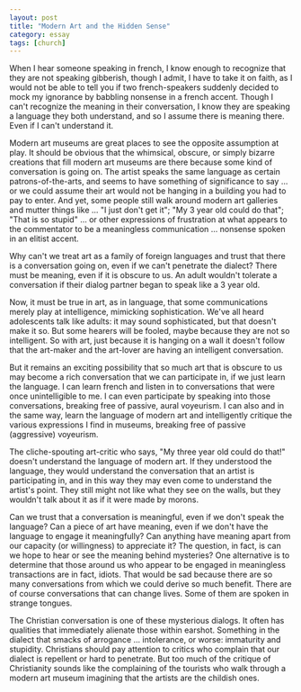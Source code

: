 ```yaml
---
layout: post
title: "Modern Art and the Hidden Sense"
category: essay
tags: [church]
---
```


When I hear someone speaking in french, I know enough to recognize that they are not speaking gibberish, though I admit, I have to take it on faith, as I would not be able to tell you if two french-speakers suddenly decided to mock my ignorance by babbling nonsense in a french accent. Though I can't recognize the meaning in their conversation, I know they are speaking a language they both understand, and so I assume there is meaning there. Even if I can't understand it.

Modern art museums are great places to see the opposite assumption at play. It should be obvious that the whimsical, obscure, or simply bizarre creations that fill modern art museums are there because some kind of conversation is going on. The artist speaks the same language as certain patrons-of-the-arts, and seems to have something of significance to say ... or we could assume their art would not be hanging in a building you had to pay to enter. And yet, some people still walk around modern art galleries and mutter things like ... "I just don't get it"; "My 3 year old could do that"; "That is so stupid" ... or other expressions of frustration at what appears to the commentator to be a meaningless communication ... nonsense spoken in an elitist accent.

Why can't we treat art as a family of foreign languages and trust that there is a conversation going on, even if we can't penetrate the dialect? There must be meaning, even if it is obscure to us. An adult wouldn't tolerate a conversation if their dialog partner began to speak like a 3 year old.

Now, it must be true in art, as in language, that some communications merely play at intelligence, mimicking sophistication. We've all heard adolescents talk like adults: it may sound sophisticated, but that doesn't make it so. But some hearers will be fooled, maybe because they are not so intelligent. So with art, just because it is hanging on a wall it doesn't follow that the art-maker and the art-lover are having an intelligent conversation.

But it remains an exciting possibility that so much art that is obscure to us may become a rich conversation that we can participate in, if we just learn the language. I can learn french and listen in to conversations that were once unintelligible to me. I can even participate by speaking into those conversations, breaking free of passive, aural voyeurism. I can also and in the same way, learn the language of modern art and intelligently critique the various expressions I find in museums, breaking free of passive (aggressive) voyeurism.

The cliche-spouting art-critic who says, "My three year old could do that!" doesn't understand the language of modern art. If they understood the language, they would understand the conversation that an artist is participating in, and in this way they may even come to understand the artist's point. They still might not like what they see on the walls, but they wouldn't talk about it as if it were made by morons.

Can we trust that a conversation is meaningful, even if we don't speak the language? Can a piece of art have meaning, even if we don't have the language to engage it meaningfully? Can anything have meaning apart from our capacity (or willingness) to appreciate it? The question, in fact, is can we hope to hear or see the meaning behind mysteries? One alternative is to determine that those around us who appear to be engaged in meaningless transactions are in fact, idiots. That would be sad because there are so many conversations from which we could derive so much benefit. There are of course conversations that can change lives. Some of them are spoken in strange tongues.

The Christian conversation is one of these mysterious dialogs. It often has qualities that immediately alienate those within earshot. Something in the dialect that smacks of arrogance ... intolerance, or worse: immaturity and stupidity. Christians should pay attention to critics who complain that our dialect is repellent or hard to penetrate. But too much of the critique of Christianity sounds like the complaining of the tourists who walk through a modern art museum imagining that the artists are the childish ones.